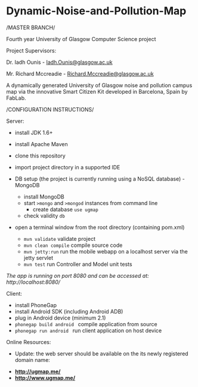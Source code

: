 Dynamic-Noise-and-Pollution-Map
===============================

/MASTER BRANCH/

Fourth year University of Glasgow Computer Science project

Project Supervisors: 

  Dr. Iadh Ounis - Iadh.Ounis@glasgow.ac.uk
  
  Mr. Richard Mccreadie - Richard.Mccreadie@glasgow.ac.uk
  
  
A dynamically generated University of Glasgow noise and pollution campus map via the innovative Smart Citizen Kit developed in Barcelona, Spain by FabLab.


/CONFIGURATION INSTRUCTIONS/

Server:

 - install JDK 1.6+
 - install Apache Maven
 - clone this repository
 - import project directory in a supported IDE
 - DB setup (the project is currently running using a NoSQL database) - MongoDB

    - install MongoDB
    - start ```>mongo``` and ```>mongod``` instances from command line
        - create database ```use ugmap```
    - check validity ```db```


 - open a terminal window from the root directory (containing pom.xml)

    - ```mvn validate``` validate project
    - ```mvn clean compile``` compile source code
    - ```mvn jetty:run``` run the mobile webapp on a localhost server via the jetty servlet
    - ```mvn test``` run Controller and Model unit tests
  
  _The app is running on port 8080 and can be accessed at: http://localhost:8080/_

Client:

 - install PhoneGap
 - install Android SDK (including Android ADB)
 - plug in Android device (minimum 2.1)
 - ```phonegap build android ``` compile application from source
 - ```phonegap run android ``` run client application on host device

Online Resources:

 - Update: the web server should be available on the its newly registered domain name:

* **http://ugmap.me/**
* **http://www.ugmap.me/**
